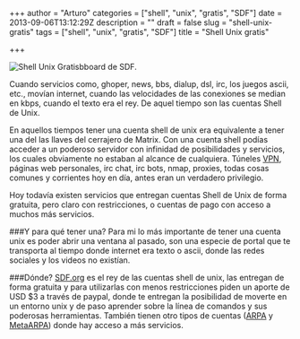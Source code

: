 +++
author = "Arturo"
categories = ["shell", "unix", "gratis", "SDF"]
date = 2013-09-06T13:12:29Z
description = ""
draft = false
slug = "shell-unix-gratis"
tags = ["shell", "unix", "gratis", "SDF"]
title = "Shell Unix gratis"

+++


![Shell Unix Gratis](/content/images/2016/06/bboard-unix-shell.jpg)bboard  de SDF.

Cuando servicios como, ghoper, news, bbs, dialup, dsl, irc, los juegos ascii, etc., movían internet, cuando las velocidades de las conexiones se median en kbps, cuando el texto era el rey. De aquel tiempo son las cuentas Shell de Unix.

En aquellos tiempos tener una cuenta shell de unix era equivalente a tener una del las llaves del cerrajero de Matrix. Con una cuenta shell podías acceder a un poderoso<!--more--> servidor con infinidad de posibilidades y servicios, los cuales obviamente no estaban al alcance de cualquiera. Túneles <a title="Yo uso VPN" href="/yo-uso-vpn/">VPN</a>, páginas web personales, irc chat, irc bots, nmap, proxies, todas cosas comunes y corrientes hoy en día, antes eran un verdadero privilegio.

Hoy todavía existen servicios que entregan cuentas Shell de Unix de forma gratuita, pero claro con restricciones, o cuentas de pago con acceso a muchos más servicios.

###Y para qué tener una?
Para mi lo más importante de tener una cuenta unix es poder abrir una ventana al pasado, son una especie de portal que te transporta al tiempo donde internet era texto o ascii, donde las redes sociales y los videos no existían.

###Dónde?
<a href="http://sdf.org/">SDF.org</a> es el rey de las cuentas shell de unix, las entregan de forma gratuita y para utilizarlas con menos restricciones piden un aporte de USD $3 a través de paypal, donde te entregan la posibilidad de moverte en un entorno unix y de paso aprender sobre la línea de comandos y sus poderosas herramientas. También tienen otro tipos de cuentas (<a href="http://sdf.org/?join#arpa">ARPA</a> y <a href="http://sdf.org/?join#meta">MetaARPA</a>) donde hay acceso a más servicios.